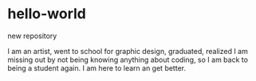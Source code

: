 # hello-world
new repository

I am an artist, went to school for graphic design, graduated, realized I am missing out by not being knowing anything about coding, so I am back to being a student again. 
I am here to learn an get better. 
